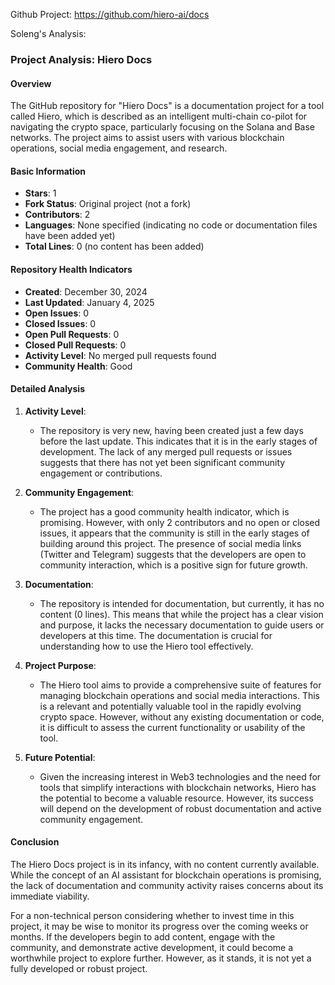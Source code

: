 Github Project: https://github.com/hiero-ai/docs

Soleng's Analysis:

### Project Analysis: Hiero Docs

#### Overview
The GitHub repository for "Hiero Docs" is a documentation project for a tool called Hiero, which is described as an intelligent multi-chain co-pilot for navigating the crypto space, particularly focusing on the Solana and Base networks. The project aims to assist users with various blockchain operations, social media engagement, and research.

#### Basic Information
- **Stars**: 1
- **Fork Status**: Original project (not a fork)
- **Contributors**: 2
- **Languages**: None specified (indicating no code or documentation files have been added yet)
- **Total Lines**: 0 (no content has been added)

#### Repository Health Indicators
- **Created**: December 30, 2024
- **Last Updated**: January 4, 2025
- **Open Issues**: 0
- **Closed Issues**: 0
- **Open Pull Requests**: 0
- **Closed Pull Requests**: 0
- **Activity Level**: No merged pull requests found
- **Community Health**: Good

#### Detailed Analysis

1. **Activity Level**: 
   - The repository is very new, having been created just a few days before the last update. This indicates that it is in the early stages of development. The lack of any merged pull requests or issues suggests that there has not yet been significant community engagement or contributions.

2. **Community Engagement**:
   - The project has a good community health indicator, which is promising. However, with only 2 contributors and no open or closed issues, it appears that the community is still in the early stages of building around this project. The presence of social media links (Twitter and Telegram) suggests that the developers are open to community interaction, which is a positive sign for future growth.

3. **Documentation**:
   - The repository is intended for documentation, but currently, it has no content (0 lines). This means that while the project has a clear vision and purpose, it lacks the necessary documentation to guide users or developers at this time. The documentation is crucial for understanding how to use the Hiero tool effectively.

4. **Project Purpose**:
   - The Hiero tool aims to provide a comprehensive suite of features for managing blockchain operations and social media interactions. This is a relevant and potentially valuable tool in the rapidly evolving crypto space. However, without any existing documentation or code, it is difficult to assess the current functionality or usability of the tool.

5. **Future Potential**:
   - Given the increasing interest in Web3 technologies and the need for tools that simplify interactions with blockchain networks, Hiero has the potential to become a valuable resource. However, its success will depend on the development of robust documentation and active community engagement.

#### Conclusion
The Hiero Docs project is in its infancy, with no content currently available. While the concept of an AI assistant for blockchain operations is promising, the lack of documentation and community activity raises concerns about its immediate viability. 

For a non-technical person considering whether to invest time in this project, it may be wise to monitor its progress over the coming weeks or months. If the developers begin to add content, engage with the community, and demonstrate active development, it could become a worthwhile project to explore further. However, as it stands, it is not yet a fully developed or robust project.